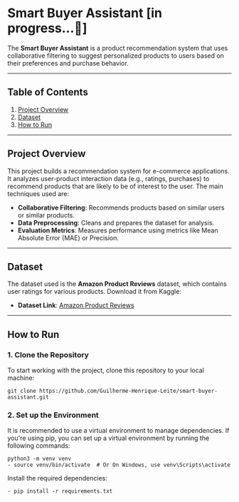 # Smart Buyer Assistant  [in progress...🚧]

The **Smart Buyer Assistant** is a product recommendation system that uses collaborative filtering to suggest personalized products to users based on their preferences and purchase behavior.

---

## Table of Contents
1. [Project Overview](#project-overview)
2. [Dataset](#dataset)
3. [How to Run](#how-to-run)
---

## Project Overview

This project builds a recommendation system for e-commerce applications. It analyzes user-product interaction data (e.g., ratings, purchases) to recommend products that are likely to be of interest to the user. The main techniques used are:

- **Collaborative Filtering**: Recommends products based on similar users or similar products.
- **Data Preprocessing**: Cleans and prepares the dataset for analysis.
- **Evaluation Metrics**: Measures performance using metrics like Mean Absolute Error (MAE) or Precision.

---

## Dataset

The dataset used is the **Amazon Product Reviews** dataset, which contains user ratings for various products. Download it from Kaggle:

- **Dataset Link**: [Amazon Product Reviews](https://www.kaggle.com/datasets/skillsmuggler/amazon-ratings)

---

## How to Run

### 1. Clone the Repository

To start working with the project, clone this repository to your local machine:

```
git clone https://github.com/Guilherme-Henrique-Leite/smart-buyer-assistant.git
```

### 2. Set up the Environment
It is recommended to use a virtual environment to manage dependencies. If you're using pip, you can set up a virtual environment by running the following commands:
  ```
  python3 -m venv venv
  - source venv/bin/activate  # Or On Windows, use venv\Scripts\activate
  ```

Install the required dependencies:
  ```
  - pip install -r requirements.txt
  ```
